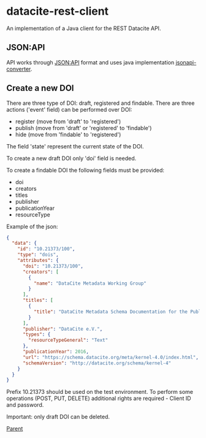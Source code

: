 # datacite-rest-client

An implementation of a Java client for the REST Datacite API.

 ## JSON:API
 API works through [JSON:API](https://jsonapi.org/) format 
 and uses java implementation [jsonapi-converter](https://github.com/jasminb/jsonapi-converter).
 
 ## Create a new DOI
 There are three type of DOI: draft, registered and findable.
 There are three actions ('event' field) can be performed over DOI:
 - register (move from 'draft' to 'registered')
 - publish (move from 'draft' or 'registered' to 'findable')
 - hide (move from 'findable' to 'registered')
 
 The field 'state' represent the current state of the DOI.
 
 To create a new draft DOI only 'doi' field is needed.
 
 To create a findable DOI the following fields must be provided:
 - doi
 - creators
 - titles
 - publisher
 - publicationYear
 - resourceType
 
 Example of the json:
 ```json
 {
   "data": {
     "id": "10.21373/100",
     "type": "dois",
     "attributes": {
       "doi": "10.21373/100",
       "creators": [
         {
           "name": "DataCite Metadata Working Group"
         }
       ],
       "titles": [
         {
           "title": "DataCite Metadata Schema Documentation for the Publication and Citation of Research Data v4.0"
         }
       ],
       "publisher": "DataCite e.V.",
       "types": {
         "resourceTypeGeneral": "Text"
       },
       "publicationYear": 2016,
       "url": "https://schema.datacite.org/meta/kernel-4.0/index.html",
       "schemaVersion": "http://datacite.org/schema/kernel-4"
     }
   }
 }
 ```
 
 Prefix 10.21373 should be used on the test environment.
 To perform some operations (POST, PUT, DELETE) additional rights are required - Client ID and password.
 
 Important: only draft DOI can be deleted.
 
[Parent](../README.md)
